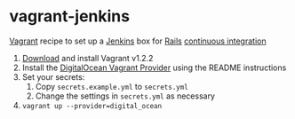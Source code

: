 vagrant-jenkins
===============

[Vagrant][] recipe to set up a [Jenkins][] box for [Rails][] [continuous
integration][CI]

1.  [Download][vagrant download] and install Vagrant v1.2.2
2.  Install the [DigitalOcean Vagrant Provider][vagrant-digitalocean] using the
    README instructions
3.  Set your secrets:
    1.  Copy `secrets.example.yml` to `secrets.yml`
    2.  Change the settings in `secrets.yml` as necessary
4.  `vagrant up --provider=digital_ocean`

[Vagrant]: http://www.vagrantup.com
[Jenkins]: http://jenkins-ci.org
[Rails]: http://rubyonrails.org
[CI]: http://en.wikipedia.org/wiki/Continuous_integration
[vagrant download]: http://downloads.vagrantup.com/tags/v1.2.2
[vagrant-digitalocean]: https://github.com/smdahlen/vagrant-digitalocean

